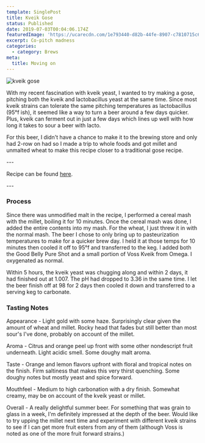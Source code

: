 ```yaml
---
template: SinglePost
title: Kveik Gose
status: Published
date: 2019-07-03T00:04:06.174Z
featuredImage: 'https://ucarecdn.com/1e793440-d82b-44fe-8907-c7810715c621/'
excerpt: Co-pitch madness
categories:
  - category: Brews
meta:
  title: Moving on
---
```

![kveik gose](https://ucarecdn.com/9cc9d26d-d13a-44b9-9b0a-bab7b1631b7c/ "kveik gose")

With my recent fascination with kveik yeast, I wanted to try making a gose, pitching both the kveik and lactobacillus yeast at the same time. Since most kveik strains can tolerate the same pitching temperatures as lactobacillus (95°f ish), it seemed like a way to turn a beer around a few days quicker. Plus, kveik can ferment out in just a few days which lines up well with how long it takes to sour a beer with lacto. 

For this beer, I didn't have a chance to make it to the brewing store and only had 2-row on had so I made a trip to whole foods and got millet and unmalted wheat to make this recipe closer to a traditional gose recipe. 

\---

Recipe can be found [here](https://www.brewersfriend.com/homebrew/recipe/view/846994/gose-w-unmalted-ferms).

\---

### Process

Since there was unmodified malt in the recipe, I performed a cereal mash with the millet, boiling it for 10 minutes.  Once the cereal mash was done, I added the entire contents into my mash. For the wheat, I just threw it in with the normal mash. The beer I chose to only bring up to pasteurization temperatures to make for a quicker brew day. I held it at those temps for 10 minutes then cooled it off to 95°f and transferred to the keg. I added both the Good Belly Pure Shot and a small portion of Voss Kveik from Omega. I oxygenated as normal. 

Within 5 hours, the kveik yeast was chugging along and within 2 days, it had finished out at 1.007. The pH had dropped to 3.36 in the same time. I let the beer finish off at 98 for 2 days then cooled it down and transferred to a serving keg to carbonate. 

### Tasting Notes

Appearance - Light gold with some haze. Surprisingly clear given the amount of wheat and millet.  Rocky head that fades but still better than most sour's I've done, probably on account of the millet. 

Aroma - Citrus and orange peel up front with some other nondescript fruit underneath. Light acidic smell. Some doughy malt aroma. 

Taste - Orange and lemon flavors upfront with floral and tropical notes on the finish. Firm saltiness that makes this very thirst quenching. Some doughy notes but mostly yeast and spice forward. 

Mouthfeel - Medium to high carbonation with a dry finish. Somewhat creamy, may be on account of the kveik yeast or millet. 

Overall - A really delightful summer beer. For something that was grain to glass in a week, I'm definitely impressed at the depth of the beer. Would like to try upping the millet next time and experiment with different kveik strains to see if I can get more fruit esters from any of them (although Voss is noted as one of the more fruit forward strains.)
